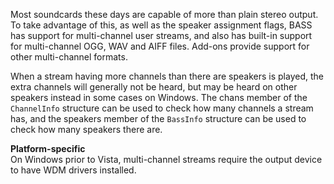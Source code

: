 Most soundcards these days are capable of more than plain stereo output. To take advantage of this, as well as the speaker assignment flags, BASS has support for multi-channel user streams, and also has built-in support for multi-channel OGG, WAV and AIFF files. Add-ons provide support for other multi-channel formats.

When a stream having more channels than there are speakers is played, the extra channels will generally not be heard, but may be heard on other speakers instead in some cases on Windows. The chans member of the `ChannelInfo` structure can be used to check how many channels a stream has, and the speakers member of the `BassInfo` structure can be used to check how many speakers there are.

**Platform-specific**  
On Windows prior to Vista, multi-channel streams require the output device to have WDM drivers installed.
